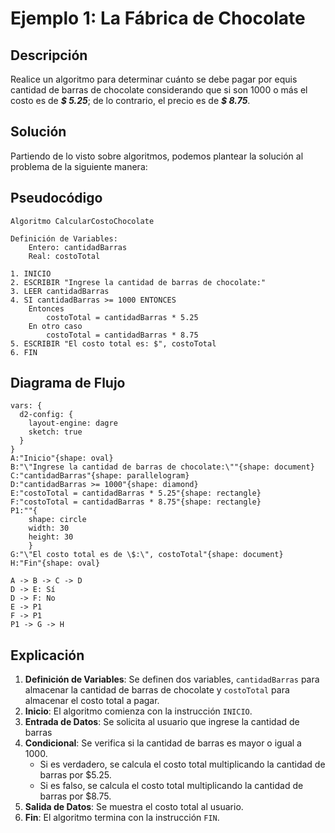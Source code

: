 # Ejemplo 1: La Fábrica de Chocolate

## Descripción

Realice un algoritmo para determinar cuánto se debe pagar por equis cantidad de barras de chocolate considerando que si
son 1000 o más el costo es de **_\$ 5.25_**; de lo contrario, el precio es de **_\$ 8.75_**.

## Solución

Partiendo de lo visto sobre algoritmos, podemos plantear la solución al problema de la siguiente manera:

## Pseudocódigo

```
Algoritmo CalcularCostoChocolate

Definición de Variables:
    Entero: cantidadBarras
    Real: costoTotal

1. INICIO
2. ESCRIBIR "Ingrese la cantidad de barras de chocolate:"
3. LEER cantidadBarras
4. SI cantidadBarras >= 1000 ENTONCES
    Entonces
        costoTotal = cantidadBarras * 5.25
    En otro caso
        costoTotal = cantidadBarras * 8.75
5. ESCRIBIR "El costo total es: $", costoTotal
6. FIN
```

## Diagrama de Flujo

```d2
vars: {
  d2-config: {
    layout-engine: dagre
    sketch: true
  }
}
A:"Inicio"{shape: oval}
B:"\"Ingrese la cantidad de barras de chocolate:\""{shape: document}
C:"cantidadBarras"{shape: parallelogram}
D:"cantidadBarras >= 1000"{shape: diamond}
E:"costoTotal = cantidadBarras * 5.25"{shape: rectangle}
F:"costoTotal = cantidadBarras * 8.75"{shape: rectangle}
P1:""{
    shape: circle
    width: 30
    height: 30
    }
G:"\"El costo total es de \$:\", costoTotal"{shape: document}
H:"Fin"{shape: oval}

A -> B -> C -> D
D -> E: Sí
D -> F: No  
E -> P1
F -> P1
P1 -> G -> H
```

## Explicación

1. **Definición de Variables**: Se definen dos variables, `cantidadBarras` para almacenar la cantidad de barras de
   chocolate y `costoTotal` para almacenar el costo total a pagar.
2. **Inicio**: El algoritmo comienza con la instrucción `INICIO`.
3. **Entrada de Datos**: Se solicita al usuario que ingrese la cantidad de barras
4. **Condicional**: Se verifica si la cantidad de barras es mayor o igual a 1000.
   - Si es verdadero, se calcula el costo total multiplicando la cantidad de barras por $5.25.
   - Si es falso, se calcula el costo total multiplicando la cantidad de barras por $8.75.
5. **Salida de Datos**: Se muestra el costo total al usuario.
6. **Fin**: El algoritmo termina con la instrucción `FIN`.